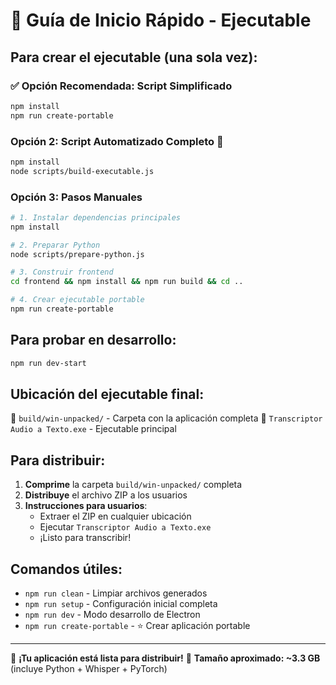 # 🚀 Guía de Inicio Rápido - Ejecutable

## Para crear el ejecutable (una sola vez):

### ✅ Opción Recomendada: Script Simplificado
```bash
npm install
npm run create-portable
```

### Opción 2: Script Automatizado Completo 🎯
```bash
npm install
node scripts/build-executable.js
```

### Opción 3: Pasos Manuales
```bash
# 1. Instalar dependencias principales
npm install

# 2. Preparar Python
node scripts/prepare-python.js

# 3. Construir frontend
cd frontend && npm install && npm run build && cd ..

# 4. Crear ejecutable portable
npm run create-portable
```

## Para probar en desarrollo:
```bash
npm run dev-start
```

## Ubicación del ejecutable final:
📁 `build/win-unpacked/` - Carpeta con la aplicación completa
📄 `Transcriptor Audio a Texto.exe` - Ejecutable principal

## Para distribuir:
1. **Comprime** la carpeta `build/win-unpacked/` completa
2. **Distribuye** el archivo ZIP a los usuarios
3. **Instrucciones para usuarios**:
   - Extraer el ZIP en cualquier ubicación
   - Ejecutar `Transcriptor Audio a Texto.exe`
   - ¡Listo para transcribir!

## Comandos útiles:
- `npm run clean` - Limpiar archivos generados
- `npm run setup` - Configuración inicial completa
- `npm run dev` - Modo desarrollo de Electron
- `npm run create-portable` - ⭐ Crear aplicación portable

---
🎉 **¡Tu aplicación está lista para distribuir!**
💾 **Tamaño aproximado: ~3.3 GB** (incluye Python + Whisper + PyTorch)
